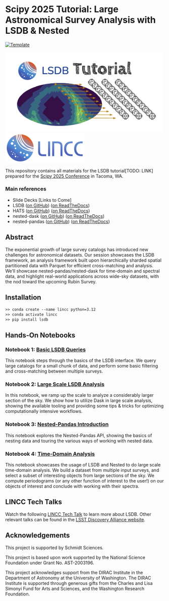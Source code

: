 
# Scipy 2025 Tutorial: Large Astronomical Survey Analysis with LSDB & Nested

[![Template](https://img.shields.io/badge/Template-LINCC%20Frameworks%20Python%20Project%20Template-brightgreen)](https://lincc-ppt.readthedocs.io/en/latest/)

<img src="./tutorial_logo.png" width="500" />

<img src="./lincc-logo.png" width="250" />


This repository contains all materials for the LSDB tutorial[TODO: LINK] prepared for the [Scipy 2025 Conference](https://www.scipy2025.scipy.org/) in Tacoma, WA.

### Main references

* Slide Decks [Links to Come]
* LSDB ([on GitHub](https://github.com/astronomy-commons/lsdb)) 
  ([on ReadTheDocs](https://lsdb.readthedocs.io/en/stable/))
* HATS ([on GitHub](https://github.com/astronomy-commons/hats))
  ([on ReadTheDocs](https://hats.readthedocs.io/en/stable/))
* nested-dask ([on GitHub](https://github.com/lincc-frameworks/nested-dask)) 
  ([on ReadTheDocs](https://nested-dask.readthedocs.io/en/stable/))
* nested-pandas ([on GitHub](https://github.com/lincc-frameworks/nested-pandas)) 
  ([on ReadTheDocs](https://nested-pandas.readthedocs.io/en/stable/))


## Abstract
The exponential growth of large survey catalogs has introduced new challenges for astronomical datasets. Our session showcases the LSDB framework, an analysis framework built upon hierarchically sharded spatial partitioned data with Parquet for efficient cross-matching and analysis. We’ll showcase nested-pandas/nested-dask for time-domain and spectral data, and highlight real-world applications across wide-sky datasets, with the nod toward the upcoming Rubin Survey.

## Installation

```
>> conda create --name lincc python=3.12
>> conda activate lincc
>> pip install lsdb
```

## Hands-On Notebooks

### Notebook 1: [Basic LSDB Queries](https://github.com/lincc-frameworks/scipy-2025-lsdb-nested/blob/main/docs/notebooks/basic_lsdb_queries.ipynb)

This notebook steps through the basics of the LSDB interface. We query large catalogs for a small chunk of data, and perform some basic filtering and cross-matching between multiple surveys. 


### Notebook 2: [Large Scale LSDB Analysis](https://github.com/lincc-frameworks/scipy-2025-lsdb-nested/blob/main/docs/notebooks/large_scale_lsdb.ipynb)

In this notebook, we ramp up the scale to analyze a considerably larger section of the sky. We show how to utilize Dask in large scale analysis, showing the available tooling and providing some tips & tricks for optimizing computationally intensive workflows.

### Notebook 3: [Nested-Pandas Introduction](https://github.com/lincc-frameworks/scipy-2025-lsdb-nested/blob/main/docs/notebooks/nested_intro.ipynb)

This notebook explores the Nested-Pandas API, showing the basics of nesting data and touring the various ways of working with nested data.

### Notebook 4: [Time-Domain Analysis](https://github.com/lincc-frameworks/scipy-2025-lsdb-nested/blob/main/docs/notebooks/time_domain.ipynb)

This notebook showcases the usage of LSDB and Nested to do large scale time-domain analysis. We build a dataset from multiple input surveys, and select a subset of interesting objects from large sections of the sky. We compute periodograms (or any other function of interest to the user!) on our objects of interest and conclude with working with their spectra.


## LINCC Tech Talks

Watch the following [LINCC Tech Talk](https://www.youtube.com/watch?v=yoGhI72Vl40) to learn more about LSDB. Other relevant talks can be found in the [LSST Discovery Alliance website](https://lsstdiscoveryalliance.org/programs/tech-talks/).

## Acknowledgements

This project is supported by Schmidt Sciences.

This project is based upon work supported by the National Science Foundation under Grant No. AST-2003196.

This project acknowledges support from the DIRAC Institute in the Department of Astronomy at the University of Washington. The DIRAC Institute is supported through generous gifts from the Charles and Lisa Simonyi Fund for Arts and Sciences, and the Washington Research Foundation.


